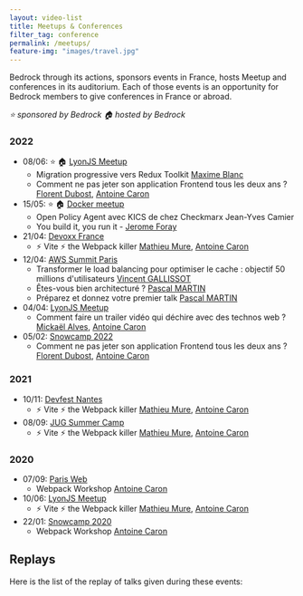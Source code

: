 ```yaml
---
layout: video-list
title: Meetups & Conferences
filter_tag: conference
permalink: /meetups/
feature-img: "images/travel.jpg"
---
```


Bedrock through its actions, sponsors events in France, hosts Meetup and conferences in its auditorium. Each of those events is an opportunity for Bedrock members to give conferences in France or abroad.

_⭐ sponsored by Bedrock_
_🏠 hosted by Bedrock_

### 2022
- 08/06: ⭐️ 🏠 [LyonJS Meetup](https://www.meetup.com/fr-FR/lyonjs/events/285497869/) 
  - Migration progressive vers Redux Toolkit [Maxime Blanc](https://maximeblanc.fr)
  - Comment ne pas jeter son application Frontend tous les deux ans ? [Florent Dubost](https://twitter.com/fooragnak), [Antoine Caron](https://twitter.com/Slashgear_) 
- 15/05: ⭐️ 🏠 [Docker meetup](https://www.meetup.com/fr-FR/docker-lyon/events/285057478/)
  - Open Policy Agent avec KICS de chez Checkmarx Jean-Yves Camier
  - You build it, you run it - [Jerome Foray](https://twitter.com/meroje01)
- 21/04: [Devoxx France](https://www.devoxx.fr/)
  - ⚡️ Vite ⚡️ the Webpack killer [Mathieu Mure](https://twitter.com/mathieumure), [Antoine Caron](https://twitter.com/Slashgear_)
- 12/04: [AWS Summit Paris](https://aws.amazon.com/fr/events/summits/paris/)
  - Transformer le load balancing pour optimiser le cache : objectif 50 millions d'utilisateurs [Vincent GALLISSOT](https://twitter.com/vgallissot)
  - Êtes-vous bien architecturé ? [Pascal MARTIN](https://twitter.com/pascal_martin)
  - Préparez et donnez votre premier talk [Pascal MARTIN](https://twitter.com/pascal_martin)
- 04/04: [LyonJS Meetup](https://www.meetup.com/fr-FR/lyonjs/events/284549533/)
  - Comment faire un trailer vidéo qui déchire avec des technos web ? [Mickaël Alves](https://twitter.com/CruuzAzul), [Antoine Caron](https://twitter.com/Slashgear_)
- 05/02: [Snowcamp 2022](https://snowcamp.io/fr/)
  - Comment ne pas jeter son application Frontend tous les deux ans ? [Florent Dubost](https://twitter.com/fooragnak), [Antoine Caron](https://twitter.com/Slashgear_)

### 2021

- 10/11: [Devfest Nantes](https://devfest2021.gdgnantes.com/sessions/_%EF%B8%8F_vite_%EF%B8%8Fthe_webpack_killer/)
  - ⚡️ Vite ⚡️ the Webpack killer [Mathieu Mure](https://twitter.com/mathieumure), [Antoine Caron](https://twitter.com/Slashgear_)
- 08/09: [JUG Summer Camp](https://www.jugsummercamp.org/edition/12/presentations/QYeD36ff9h4A8v243Hu3)
  - ⚡️ Vite ⚡️ the Webpack killer [Mathieu Mure](https://twitter.com/mathieumure), [Antoine Caron](https://twitter.com/Slashgear_)

### 2020

- 07/09: [Paris Web](https://www.paris-web.fr/2019/ateliers/webpack-workshop.php)
  - Webpack Workshop [Antoine Caron](https://twitter.com/Slashgear_)
- 10/06: [LyonJS Meetup](https://www.meetup.com/fr-FR/LyonJS/events/278441866/)
  - ⚡️ Vite ⚡️ the Webpack killer [Mathieu Mure](https://twitter.com/mathieumure), [Antoine Caron](https://twitter.com/Slashgear_)
- 22/01: [Snowcamp 2020](https://snowcamp.io/)
  - Webpack Workshop [Antoine Caron](https://twitter.com/Slashgear_)

## Replays

Here is the list of the replay of talks given during these events: